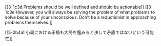 [[3-1c3d Problems should be well defined and should be actionable]]
[[3-1c3e However, you will always be solving the problem of what problems to solve because of your unconscious. Don’t be a reductionist in approaching problems themselves.]]

[[5-2b4a1 小局における矛盾も大局を鑑みると決して矛盾ではないという可能性]]

